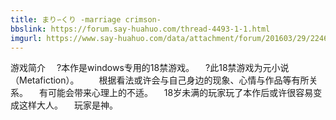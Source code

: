```yaml
---
title: まり∽くり -marriage crimson-
bbslink: https://forum.say-huahuo.com/thread-4493-1-1.html
imgurl: https://www.say-huahuo.com/data/attachment/forum/201603/29/224653rqp82j9zpqhchpf2.jpg
---
```


游戏简介
　?本作是windows专用的18禁游戏。
　?此18禁游戏为元小说（Metafiction）。
　　根据看法或许会与自己身边的现象、心情与作品等有所关系。
　有可能会带来心理上的不适。
　18岁未满的玩家玩了本作后或许很容易变成这样大人。
　玩家是神。<!--more-->
